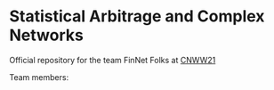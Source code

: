 # Statistical Arbitrage and Complex Networks
Official repository for the team FinNet Folks at [CNWW21](https://vermontcomplexsystems.org/events/cnww/)

Team members:

